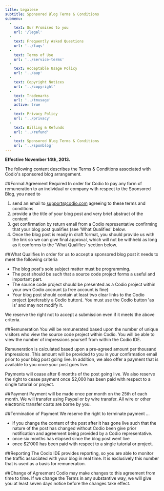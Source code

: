 ```yaml
---
title: Legalese
subtitle: Sponsored Blog Terms & Conditions
submenu:
  -
    text: Our Promises to you
    url: '/legal'
  -
    text: Frequently Asked Questions
    url: '../faqs'
  -
    text: Terms of Use
    url: '../service-terms'
  -
    text: Acceptable Usage Policy
    url: '../aup'
  -
    text: Copyright Notices
    url: '../copyright'
  -
    text: Trademarks
    url: '../tmusage'
    active: true
  -
    text: Privacy Policy
    url: '../privacy'
  -
    text: Billing & Refunds
    url: '../refund'    
  -
    text: Sponsored Blog Terms & Conditions
    url: '../sponblog'     
---
```


**Effective November 14th, 2013.**

The following content describes the Terms & Conditions associated with Codio's sponsored blog arrangement.

##Formal Agreement Required
In order for Codio to pay any form of remuneration to an individual or company with respect to the Sponsored Blog, you need to 

1. send an email to support@codio.com agreeing to these terms and conditions
1. provide a the title of your blog post and very brief abstract of the content
1. get confirmation by return email from a Codio representative confirming that your blog post qualifies (see 'What Qualifies' below. 
1. Once the blog post is ready in draft format, you should provide us with the link so we can give final approval, which will not be withheld as long as it conforms to the 'What Qualifies' section below.

##What Qualifies
In order for us to accept a sponsored blog post it needs to meet the following criteria

- The blog post's sole subject matter must be programming.
- The post should be such that a source code project forms a useful and important part. 
- The source code project should be presented as a Codio project within your own Codio account (a free account is fine)
- Your blog post should contain at least two clear links to the Codio project (preferably a Codio button). You must use the Codio button 'as is' and may not modify it. 

We reserve the right not to accept a submission even if it meets the above criteria.

##Remuneration
You will be remunerated based upon the number of unique visitors who view the source code project within Codio. You will be able to view the number of impressions yourself from within the Codio IDE.

Remuneration is calculated based upon a pre-agreed amount per thousand impressions. This amount will be provided to you in your confirmation email prior to your blog post going live. In addition, we also offer a payment that is available to you once your post goes live. 

Payments will cease after 6 months of the post going live. We also reserve the right to cease payment once $2,000 has been paid with respect to a single tutorial or project.

##Payment
Payment will be made once per month on the 25th of each month. We will transfer using Paypal or by wire transfer. All wire or other electronic transfer costs are borne by you.

##Termination of Payment
We reserve the right to terminate payment ...

- if you change the content of the post after it has gone live such that the nature of the post has changed without Codio been give prior notification and agreement being provided by a Codio representative.
- once six months has elapsed since the blog post went live
- once $2'000 has been paid with respect to a single tutorial or project.

##Reporting
The Codio IDE provides reporting, so you are able to monitor the traffic associated with your blog in real time. It is exclusively this number that is used as a basis for remuneration.  

##Change of Agreement
Codio may make changes to this agreement from time to time. If we change the Terms in any substantive way, we will give you at least seven days notice before the changes take effect. 

